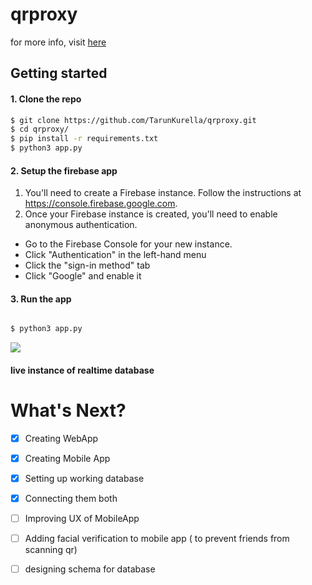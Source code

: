 # qrproxy


for more info, visit [here](http://www.tarunkurella.tk/qrproxy/)

## Getting started




#### 1. Clone the repo

```sh
$ git clone https://github.com/TarunKurella/qrproxy.git
$ cd qrproxy/
$ pip install -r requirements.txt
$ python3 app.py
```

#### 2. Setup the firebase app

1. You'll need to create a Firebase instance. Follow the instructions at https://console.firebase.google.com.
2. Once your Firebase instance is created, you'll need to enable anonymous authentication.

* Go to the Firebase Console for your new instance.
* Click "Authentication" in the left-hand menu
* Click the "sign-in method" tab
* Click "Google" and enable it


#### 3. Run the app
```sh

$ python3 app.py
```


![](https://s2.gifyu.com/images/ggg033abd507be34d58.gif)

#### live instance of realtime database

# What's Next?
 - [x] Creating WebApp
 - [x] Creating Mobile App
 - [x] Setting up working database
 - [x] Connecting them both
 - [ ] Improving UX of MobileApp
 - [ ] Adding facial verification to mobile app ( to prevent friends from scanning qr)
 - [ ] designing schema for database
 


